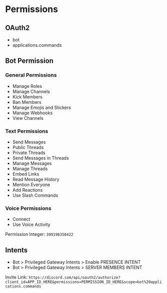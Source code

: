 # Permissions

## OAuth2
- bot
- applications.commands

## Bot Permission

### General Permissions
- Manage Roles
- Manage Channels
- Kick Members
- Ban Members
- Manage Emojis and Stickers
- Manage Webhooks
- View Channels

### Text Permissions
- Send Messages
- Public Threads
- Private Threads
- Send Messages in Threads
- Manage Messages
- Manage Threads
- Embed Links
- Read Message History
- Mention Everyone
- Add Reactions
- Use Slash Commands

### Voice Permissions
- Connect
- Use Voice Activity

Permission Integer: `399198350422`

## Intents
- Bot > Privileged Gateway Intents > Enable PRESENCE INTENT
- Bot > Privileged Gateway Intents > SERVER MEMBERS INTENT

Invite Link: `https://discord.com/api/oauth2/authorize?client_id=APP_ID_HERE&permissions=PERMISSION_ID_HERE&scope=bot%20applications.commands`
